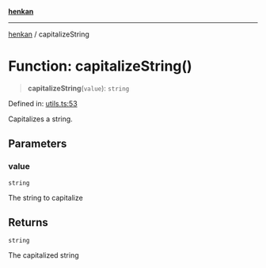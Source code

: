 [**henkan**](../README.md)

***

[henkan](../README.md) / capitalizeString

# Function: capitalizeString()

> **capitalizeString**(`value`): `string`

Defined in: [utils.ts:53](https://github.com/Ronokof/Henkan/blob/0242f1c5122d344151cda089e111ebb217d29eb9/src/utils.ts#L53)

Capitalizes a string.

## Parameters

### value

`string`

The string to capitalize

## Returns

`string`

The capitalized string
